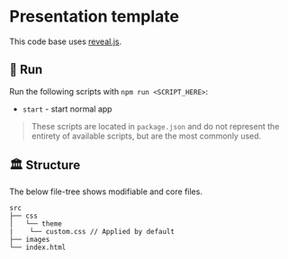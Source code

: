# Presentation template

This code base uses [reveal.js](https://github.com/hakimel/reveal.js/).

## 👟 Run

Run the following scripts with `npm run <SCRIPT_HERE>`:

- `start` - start normal app

> These scripts are located in `package.json` and do not represent the entirety of available scripts, but are the most commonly used.

## 🏛 Structure

The below file-tree shows modifiable and core files.

```
src
├── css
│   └── theme
|    └── custom.css // Applied by default
├── images
└── index.html
```
